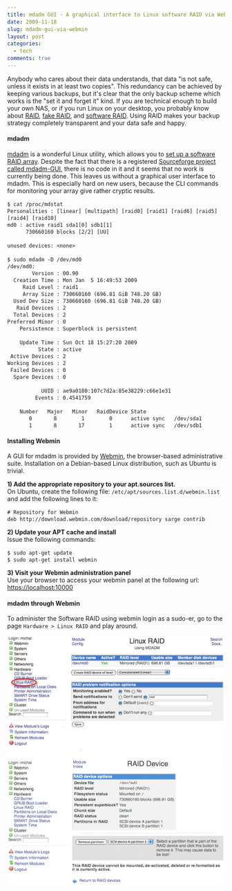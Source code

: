 ```yaml
---
title: mdadm GUI - A graphical interface to Linux software RAID via Webmin
date: 2009-11-18
slug: mdadm-gui-via-webmin
layout: post
categories:
  - tech
comments: true
---
```


Anybody who cares about their data understands, that data "is not safe, unless it exists in at least two copies". This redundancy can be achieved by keeping various backups, but it's clear that the only backup scheme which works is the "set it and forget it" kind. If you are technical enough to build your own NAS, or if you run Linux on your desktop, you probably know about [RAID](http://en.wikipedia.org/wiki/RAID), [fake RAID](https://help.ubuntu.com/community/FakeRaidHowto), and [software RAID](http://en.wikipedia.org/wiki/Software_RAID). Using RAID makes your backup strategy completely transparent and your data safe and happy.

<!-- more -->

#### mdadm
[mdadm](http://en.wikipedia.org/wiki/mdadm) is a wonderful Linux utility, which allows you to [set up a software RAID array](http://unthought.net/Software-RAID.HOWTO/Software-RAID.HOWTO.html). Despite the fact that there is a registered [Sourceforge project called mdadm-GUI](http://sourceforge.net/projects/mdadm-gui/), there is no code in it and it seems that no work is currently being done. This leaves us without a graphical user interface to mdadm. This is especially hard on new users, because the CLI commands for monitoring your array give rather cryptic results.

    $ cat /proc/mdstat
    Personalities : [linear] [multipath] [raid0] [raid1] [raid6] [raid5] [raid4] [raid10] 
    md0 : active raid1 sda1[0] sdb1[1]
          730660160 blocks [2/2] [UU]
      
    unused devices: <none>
    
    $ sudo mdadm -D /dev/md0
    /dev/md0:
            Version : 00.90
      Creation Time : Mon Jan  5 16:49:53 2009
         Raid Level : raid1
         Array Size : 730660160 (696.81 GiB 748.20 GB)
      Used Dev Size : 730660160 (696.81 GiB 748.20 GB)
       Raid Devices : 2
      Total Devices : 2
    Preferred Minor : 0
        Persistence : Superblock is persistent

        Update Time : Sun Oct 18 15:27:20 2009
              State : active
     Active Devices : 2
    Working Devices : 2
     Failed Devices : 0
      Spare Devices : 0

               UUID : ae9a0180:107c7d2a:85e38229:c66e1e31
             Events : 0.4541759

        Number   Major   Minor   RaidDevice State
           0       8        1        0      active sync   /dev/sda1
           1       8       17        1      active sync   /dev/sdb1



#### Installing Webmin
A GUI for mdadm is provided by [Webmin](http://www.webmin.com/), the browser-based administrative suite. Installation on a Debian-based Linux distribution, such as Ubuntu is trivial.

**1) Add the appropriate repository to your apt.sources list.**  
On Ubuntu, create the following file: `/etc/apt/sources.list.d/webmin.list` and add the following lines to it:

    # Repository for Webmin
    deb http://download.webmin.com/download/repository sarge contrib


**2) Update your APT cache and install**  
Issue the following commands:

    $ sudo apt-get update
    $ sudo apt-get install webmin


**3) Visit your Webmin administration panel**  
Use your browser to access your webmin panel at the following url: <https://localhost:10000>


#### mdadm through Webmin
To administer the Software RAID using webmin login as a sudo-er, go to the page `Hardware > Linux RAID` and play around.

<div class="figure">
<img src="/images/illustrations/2009-11-18/mdadm-gui-via-webmin-1.jpg">
</div>

<div class="figure">
<img src="/images/illustrations/2009-11-18/mdadm-gui-via-webmin-2.jpg">
</div>